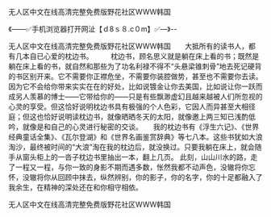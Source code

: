 无人区中文在线高清完整免费版野花社区WWW韩国

《——✅手机浏览器打开网沚【ｄ8ｓ８.c０m】✅—》--

无人区中文在线高清完整免费版野花社区WWW韩国　　大抵所有的读书人，都有几本自已心爱的枕边书。　　　枕边书，顾名思义就是躺在床上看的书；既然是躺在床上看的书，就自然和那些为了功名利禄不得不“头悬梁锥刺骨”地去死记硬背的书区别开来。它不需要你正襟危坐，不需要你装腔做势，甚至也不需要你去读。因为它不会给你带来实实在在的好处，比如说镀金让你去美国，比如说让你一跃而成另人羡慕的博士——它带给你的——只是有些飘渺虚幻且越来越被人们所忽视的心灵的享受。但这恰好说明枕边书具有极强的个人色彩，它因人而异甚至大相径庭；但这也恰好说明读枕边书，就像晒晒冬天的太阳，就像邀上两三知已浅酌低吟，就像是和自己的心灵进行秘密的交谈。　　我的枕边书有《浮生六记》、《世界经典童话全集》、《瓦尔登湖》和《世界名画鉴赏辞典》等七八本。这些书犹如大浪淘沙，最终被时间的“大浪”淘在我的枕边后，就没换过。只要我躺在床上，就会随手从窗头柜上的一沓子枕边书里抽出一本，翻上几页。
此刻，山山川水的路，走了一程又一程，与你一致的身影不期而遇多数，怅然我都不动声色，没辙将你忘怀，没辙将你从回顾中抹去，纵然辨别，你的影子，你的名字，你的十足都融入了我余生，在精神的深处还在和你相守相依。





无人区中文在线高清完整免费版野花社区WWW韩国
